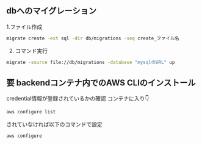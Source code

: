 ## dbへのマイグレーション
1.ファイル作成
```bash
migrate create -ext sql -dir db/migrations -seq create_ファイル名
```
2. コマンド実行
```bash
migrate -source file://db/migrations -database "mysqlのURL" up
```
## 要 backendコンテナ内でのAWS CLIのインストール
credential情報が登録されているかの確認
コンテナに入り👇
```bash
aws configure list
```
されていなければ以下のコマンドで設定
```bash
aws configure
```
